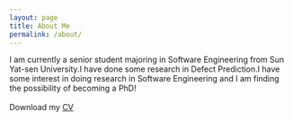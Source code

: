 ```yaml
---
layout: page
title: About Me
permalink: /about/
---
```

I am currently a senior student majoring in Software Engineering from Sun Yat-sen University.I have done some research in Defect Prediction.I have some interest in doing research in Software Engineering and I am finding the possibility of becoming a PhD!
<br>
<br>
Download my <a href="https://github.com/LebronX/LebronX.github.io/blob/master/Xuan_Xie_CV_7_28_2018.pdf" download="Xuan XIE- CV">CV</a><br>
<br>
